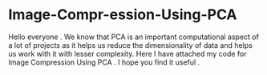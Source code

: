 # Image-Compr-ession-Using-PCA
Hello everyone .
We know that PCA is an important computational aspect of a lot of projects as it helps us reduce the dimensionality of data and helps us work with it with lesser complexity. 
Here I have attached my code for Image Compression Using PCA . 
I hope you find it useful .
